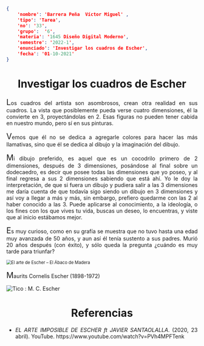 
```json
{
    'nombre': 'Barrera Peña  Víctor Miguel' ,
    'tipo': 'Tarea',
    'no': '33',
    'grupo':  '6',
    'materia': '1645 Diseño Digital Moderno',
    'semestre': '2022-1',
    'enunciado': 'Investigar los cuadros de Escher',
    'fecha': '01-10-2021'
}
```

<style>
    body{
  text-align: justify;
}
    h1{
        font-weight: bold;
        text-align:center;
    }
    p::first-letter{
  font-size: 1.3rem;
}
 a{
  text-decoration: none;
}
</style>

# Investigar los cuadros de Escher

Los cuadros del artista son asombrosos, crean otra realidad en sus cuadros. La vista que posiblemente pueda verse cuatro dimensiones, él la convierte en 3, proyectándolas en 2. Esas figuras no pueden tener cabida en nuestro mundo, pero sí en sus pinturas.

Vemos que él no se dedica a agregarle colores para hacer las más llamativas, sino que él se dedica al dibujo y la imaginación del dibujo.

Mi dibujo preferido, es aquel que es un cocodrilo primero de 2 dimensiones, después de 3 dimensiones, posándose al final sobre un dodecaedro, es decir que posee todas las dimensiones que yo poseo, y al final regresa a sus 2 dimensiones sabiendo que está ahí. Yo le doy la interpretación, de que si fuera un dibujo y pudiera salir a las 3 dimensiones me daría cuenta de que todavía sigo siendo un dibujo en 3 dimensiones y así voy a llegar a más y más, sin embargo, prefiero quedarme con las 2 al haber conocido a las 3. Puede aplicarse al conocimiento, a la ideología, o los fines con los que vives tu vida, buscas un deseo, lo encuentras, y viste que al inicio estábamos mejor.

Es muy curioso, como en su grafía se muestra que no tuvo hasta una edad muy avanzada de 50 años, y aun así él tenía sustento a sus padres. Murió 20 años después (con éxito), y sólo queda la pregunta ¿cuándo es muy tarde para triunfar?

<img src="https://elabacodemadera.files.wordpress.com/2012/12/eschers_reptiles.jpg" alt="El arte de Escher – El Ábaco de Madera" style="zoom:80%;" />

Maurits Cornelis Escher (1898-1972)

![Tico : M. C. Escher](http://1.bp.blogspot.com/-hJseaD41Omc/U3JJC-ShkII/AAAAAAAAAj8/ZibhnGBWrUE/s1600/M.C.+Escher.jpg)

# Referencias

- *EL ARTE IMPOSIBLE DE ESCHER ft JAVIER SANTAOLALLA*. (2020, 23 abril). YouTube. https://www.youtube.com/watch?v=PVh4MPFTenk

